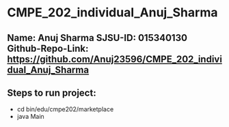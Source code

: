 # CMPE_202_individual_Anuj_Sharma

## Name: Anuj Sharma SJSU-ID: 015340130 Github-Repo-Link: https://github.com/Anuj23596/CMPE_202_individual_Anuj_Sharma

## Steps to run project:

- cd bin/edu/cmpe202/marketplace 
- java Main <DataSet FilePath>

